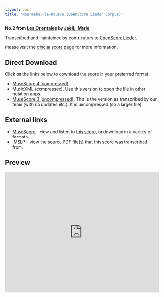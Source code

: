 ```yaml
---
layout: post
title: 'Nourmahal-la-Rousse (OpenScore Lieder Corpus)'
---
```


__No.2 from [Les Orientales](https://fourscoreandmore.org/openscore/lieder/Ja%C3%ABll%2C_Marie/Les_Orientales/) by [Jaëll,_Marie](https://fourscoreandmore.org/openscore/lieder/Ja%C3%ABll%2C_Marie)__

Transcribed and maintained by contributors to [OpenScore Lieder].

Please visit the [official score page] for more information.

[official score page]: https://musescore.com/openscore-lieder-corpus/scores/6214587
[OpenScore Lieder]: https://musescore.com/openscore-lieder-corpus

## Direct Download

Click on the links below to download the score in your preferred format:
- [MuseScore 4 (compressed)](https://fourscoreandmore.org/openscore/lieder/Ja%C3%ABll%2C_Marie/Les_Orientales/2_Nourmahal-la-Rousse.mscz).
- [MusicXML (compressed)](https://fourscoreandmore.org/openscore/lieder/Ja%C3%ABll%2C_Marie/Les_Orientales/2_Nourmahal-la-Rousse.mxl). Use this version to open the file in other notation apps.
- [MuseScore 3 (uncompressed)](https://raw.githubusercontent.com/OpenScore/Lieder/refs/heads/main/scores/Ja%C3%ABll%2C_Marie/Les_Orientales/2_Nourmahal-la-Rousse/lc6214587.mscx). This is the version as transcribed by our team (with no updates etc.). It is uncompressed (so a larger file).

## External links

- [MuseScore] - view and listen to [this score][MuseScore], or download in a variety of formats.
- [IMSLP] - view the [source PDF file(s)][IMSLP] that this score was transcribed from.

[MuseScore]: https://musescore.com/score/6214587
[IMSLP]: https://imslp.org/wiki/Special:ReverseLookup/632172

## Preview

<iframe width="100%" height="394" src="https://musescore.com/openscore-lieder-corpus/scores/6214587/embed" frameborder="0" allowfullscreen allow="autoplay; fullscreen"></iframe>
